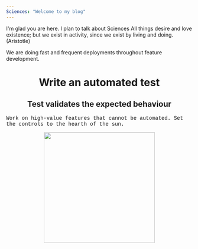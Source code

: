 ```yaml
---
Sciences: "Welcome to my blog"
---
```


I'm glad you are here. I plan to talk about Sciences
All things desire and love existence; but we exist in activity, since we exist by living and doing. (Aristotle)

We are doing fast and frequent deployments throughout feature development.

<h1 style="text-align:center">Write an automated test</h1>
<h2 style="text-align:center">Test validates the expected behaviour</h2>
<p style="font-family: courier">Work on high-value features that cannot be automated. Set the controls to the hearth of the sun.</p>
<p style="text-align:center"><img src="https://upload.wikimedia.org/wikipedia/commons/thumb/b/b4/The_Sun_by_the_Atmospheric_Imaging_Assembly_of_NASA%27s_Solar_Dynamics_Observatory_-_20100819.jpg/800px-The_Sun_by_the_Atmospheric_Imaging_Assembly_of_NASA%27s_Solar_Dynamics_Observatory_-_20100819.jpg" width="300px" height="300px"><p>
